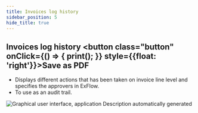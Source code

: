 ```yaml
---
title: Invoices log history
sidebar_position: 5
hide_title: true
---
```

## Invoices log history <button class="button" onClick={() => { print(); }} style={{float: 'right'}}>Save as PDF</button>

- Displays different actions that has been taken on invoice line level and specifies the approvers in ExFlow.
- To use as an audit trail. 

![Graphical user interface, application Description automatically generated](@site/static/img/media/image311.png)